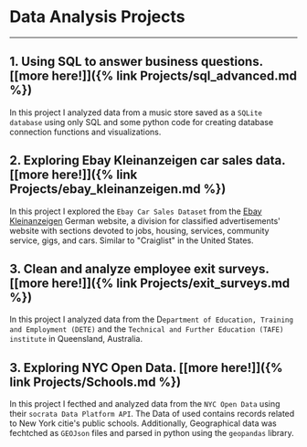 # Data Analysis Projects
---

## 1. Using SQL to answer business questions. [[more here!]]({% link Projects/sql_advanced.md %})

In this project I analyzed data from a music store saved as a `SQLite database` using only SQL and some python code for creating database connection functions and visualizations. 

## 2. Exploring Ebay Kleinanzeigen car sales data. [[more here!]]({% link Projects/ebay_kleinanzeigen.md %})

In this project I explored the `Ebay Car Sales Dataset` from the [Ebay Kleinanzeigen](https://www.ebay-kleinanzeigen.de/) German website, a division for classified advertisements' website with sections devoted to jobs, housing, services, community service, gigs, and cars. Similar to "Craiglist" in the United States. 

## 3. Clean and analyze employee exit surveys. [[more here!]]({% link Projects/exit_surveys.md %})

In this project I analyzed data from the D`epartment of Education, Training and Employment (DETE)` and the `Technical and Further Education (TAFE) institute` in Queensland, Australia.

## 3. Exploring NYC Open Data. [[more here!]]({% link Projects/Schools.md %})

In this project I fecthed and analyzed data from the `NYC Open Data` using their `socrata Data Platform API`. The Data of used contains records related to New York citie's public schools. Additionally, Geographical data was fechtched as `GEOJson` files and parsed in python using the `geopandas` library. 